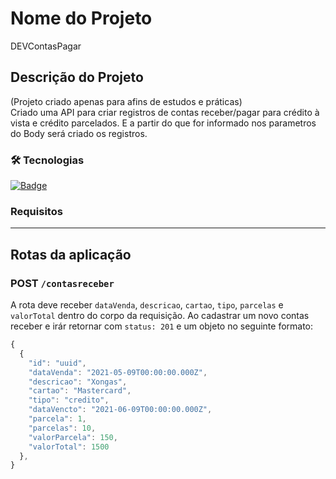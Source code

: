 # Nome do Projeto 
DEVContasPagar

## Descrição do Projeto
(Projeto criado apenas para afins de estudos e práticas)<br>
Criado uma API para criar registros de contas receber/pagar para crédito à vista e crédito parcelados. 
E a partir do que for informado nos parametros do Body será criado os registros.

### 🛠 Tecnologias
<a href="https://nodejs.org/en/">![Badge](https://img.shields.io/badge/Node.js-43853D?style=for-the-badge&logo=node.js&logoColor=white)</a>

### Requisitos
----
## Rotas da aplicação
### POST `/contasreceber`
A rota deve receber `dataVenda`, `descricao`, `cartao`, `tipo`, `parcelas` e `valorTotal` dentro do corpo da requisição. Ao cadastrar um novo contas receber e irár retornar com `status: 201` e um objeto no seguinte formato:
```jsx
{ 
  {
    "id": "uuid",
    "dataVenda": "2021-05-09T00:00:00.000Z",
    "descricao": "Xongas",
    "cartao": "Mastercard",
    "tipo": "credito",
    "dataVencto": "2021-06-09T00:00:00.000Z",
    "parcela": 1,
    "parcelas": 10,
    "valorParcela": 150,
    "valorTotal": 1500
  },
}
```
